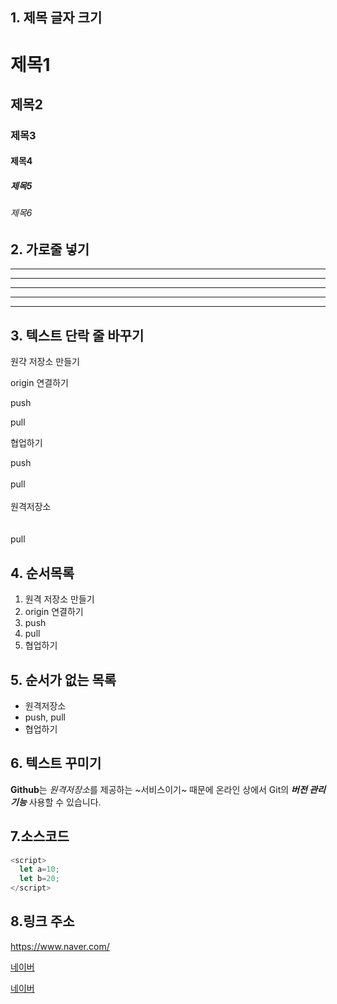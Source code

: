 ## 1. 제목 글자 크기 
#  제목1
## 제목2
### 제목3
#### 제목4
##### 제목5
###### 제목6

## 2. 가로줄 넣기 <!-- -, * 3개 이상이 되면 -->
---
-------
***
******
* * * * 


## 3. 텍스트 단락 줄 바꾸기
원갹 저장소 만들기

origin 연결하기

push

pull



협업하기

push <br><br> pull <br><br> 원격저장소<br><br><br> pull

## 4. 순서목록
1. 원격 저장소 만들기
2. origin 연결하기
3. push
4. pull
5. 협업하기

## 5. 순서가 없는 목록 <!-- + 또는 - 또는 * -->

- 원격저장소
- push, pull
- 협업하기

## 6. 텍스트 꾸미기 <!-- 굵게**또는__로 감쌈 이울림체***또는___오 감쌈 -->
**Github**는 *원격저장소*를 제공하는 ~서비스이기~ 때문에
온라인 상에서 Git의 ***버전 관리 기능*** 사용할 수 있습니다.

## 7.소스코드<!-- `기호를 사용(백틱) -->
```javascript
<script>
  let a=10;
  let b=20;
</script>
```

## 8.링크 주소 <!-- <주소>,[텍스트](주소),[텍스트](주소,"부가 설명") -->
<https://www.naver.com/>

[네이버](https://www.naver.com/)

[네이버](https://www.naver.com/, "클릭하면 네이버 홈페이지로 이동합니다.")
